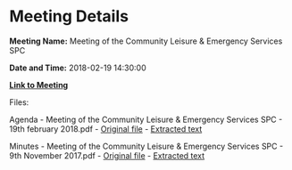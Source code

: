 # Meeting Details

**Meeting Name:** Meeting of the Community Leisure & Emergency Services SPC

**Date and Time:** 2018-02-19 14:30:00

**[Link to Meeting](https://www.limerick.ie/council/whats-on/meeting-community-leisure-emergency-services-spc-1)**

Files: 

Agenda - Meeting of the Community Leisure & Emergency Services SPC - 19th february 2018.pdf - [Original file](https://www.limerick.ie/sites/default/files/media/documents/2018-02/Agenda%2019th%20Feb%202018.pdf) - [Extracted text](./Agenda%20-%20Meeting%20of%20the%20Community%20Leisure%20%26%20Emergency%20Services%20SPC%20-%2019th%20february%C2%A02018.md)

Minutes - Meeting of the Community Leisure & Emergency Services SPC - 9th November 2017.pdf - [Original file](https://www.limerick.ie/sites/default/files/media/documents/2018-02/Minutes%20of%20meeting%2009.11.17.pdf) - [Extracted text](./Minutes%20-%C2%A0Meeting%20of%20the%20Community%20Leisure%20%26%20Emergency%20Services%20SPC%20-%209th%20November%C2%A02017.md)

